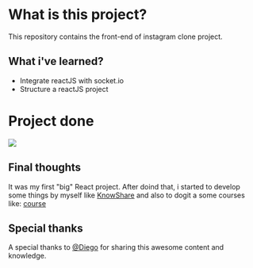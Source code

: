 # What is this project?

This repository contains the front-end of instagram clone project.

## What i've learned?
- Integrate reactJS with socket.io
- Structure a reactJS project   

# Project done
![](.gifs/palette.gif)


## Final thoughts
It was my first "big" React project. After doind that, i started to develop some things by myself like [KnowShare](http://github.com/vinioo) and also to dogit a some courses like: [course](http://github.com/vinioo)

## Special thanks
A special thanks to [@Diego](https://github.com/diego3g) for sharing this awesome content and knowledge.
